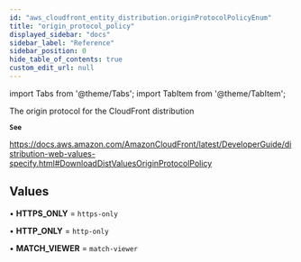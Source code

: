 ```yaml
---
id: "aws_cloudfront_entity_distribution.originProtocolPolicyEnum"
title: "origin_protocol_policy"
displayed_sidebar: "docs"
sidebar_label: "Reference"
sidebar_position: 0
hide_table_of_contents: true
custom_edit_url: null
---
```


import Tabs from '@theme/Tabs';
import TabItem from '@theme/TabItem';

The origin protocol for the CloudFront distribution

**`See`**

https://docs.aws.amazon.com/AmazonCloudFront/latest/DeveloperGuide/distribution-web-values-specify.html#DownloadDistValuesOriginProtocolPolicy

## Values

• **HTTPS\_ONLY** = `https-only`

• **HTTP\_ONLY** = `http-only`

• **MATCH\_VIEWER** = `match-viewer`
